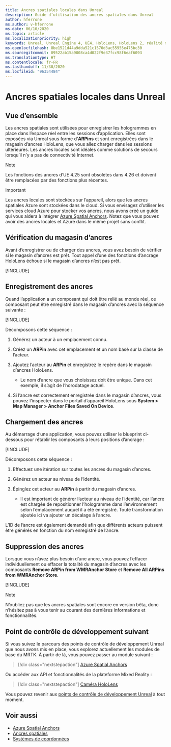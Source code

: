 ```yaml
---
title: Ancres spatiales locales dans Unreal
description: Guide d’utilisation des ancres spatiales dans Unreal
author: hferrone
ms.author: v-hferrone
ms.date: 06/10/2020
ms.topic: article
ms.localizationpriority: high
keywords: Unreal, Unreal Engine 4, UE4, HoloLens, HoloLens 2, réalité mixte, développement, fonctionnalités, documentation, guides, hologrammes, ancres spatiales, casque de réalité mixte, casque windows mixed reality, casque de réalité virtuelle
ms.openlocfilehash: 8be1521d44a9dda521c1570d3ac55955e475bc30
ms.sourcegitcommit: 09522ab15a9008ca4d022f9e37fcc98f6eaf6093
ms.translationtype: HT
ms.contentlocale: fr-FR
ms.lasthandoff: 11/30/2020
ms.locfileid: "96354484"
---
```

# <a name="local-spatial-anchors-in-unreal"></a>Ancres spatiales locales dans Unreal

## <a name="overview"></a>Vue d’ensemble

Les ancres spatiales sont utilisées pour enregistrer les hologrammes en place dans l’espace réel entre les sessions d’application. Elles sont exposées via Unreal sous forme d’**ARPins** et sont enregistrées dans le magasin d’ancres HoloLens, que vous allez charger dans les sessions ultérieures. Les ancres locales sont idéales comme solutions de secours lorsqu’il n’y a pas de connectivité Internet.

> [!NOTE]
> Les fonctions des ancres d’UE 4.25 sont obsolètes dans 4.26 et doivent être remplacées par des fonctions plus récentes. 

> [!IMPORTANT]
> Les ancres locales sont stockées sur l’appareil, alors que les ancres spatiales Azure sont stockées dans le cloud. Si vous envisagez d’utiliser les services cloud Azure pour stocker vos ancres, nous avons créé un guide qui vous aidera à intégrer [Azure Spatial Anchors](unreal-azure-spatial-anchors.md). Notez que vous pouvez avoir des ancres locales et Azure dans le même projet sans conflit.

## <a name="checking-the-anchor-store"></a>Vérification du magasin d’ancres

Avant d’enregistrer ou de charger des ancres, vous avez besoin de vérifier si le magasin d’ancres est prêt.  Tout appel d’une des fonctions d’ancrage HoloLens échoue si le magasin d’ancres n’est pas prêt.  

[!INCLUDE[](includes/tabs-sa-1.md)]

## <a name="saving-anchors"></a>Enregistrement des ancres

Quand l’application a un composant qui doit être relié au monde réel, ce composant peut être enregistré dans le magasin d’ancres avec la séquence suivante : 

[!INCLUDE[](includes/tabs-sa-2.md)]

Décomposons cette séquence :
1. Générez un acteur à un emplacement connu.
2. Créez un **ARPin** avec cet emplacement et un nom basé sur la classe de l’acteur. 
3. Ajoutez l’acteur au **ARPin** et enregistrez le repère dans le magasin d’ancres HoloLens.  
    * Le nom d’ancre que vous choisissez doit être unique. Dans cet exemple, il s’agit de l’horodatage actuel. 

4. Si l’ancre est correctement enregistrée dans le magasin d’ancres, vous pouvez l’inspecter dans le portail d’appareil HoloLens sous **System > Map Manager > Anchor Files Saved On Device**. 

## <a name="loading-anchors"></a>Chargement des ancres

Au démarrage d’une application, vous pouvez utiliser le blueprint ci-dessous pour rétablir les composants à leurs positions d’ancrage :

[!INCLUDE[](includes/tabs-sa-3.md)]

Décomposons cette séquence :
1. Effectuez une itération sur toutes les ancres du magasin d’ancres. 
2. Générez un acteur au niveau de l’identité.
3. Épinglez cet acteur au **ARPin** à partir du magasin d’ancres.  

    * Il est important de générer l’acteur au niveau de l’identité, car l’ancre est chargée de repositionner l’hologramme dans l’environnement selon l’emplacement auquel il a été enregistré. Toute transformation ajoutée ici va ajouter un décalage à l’ancre. 

L’ID de l’ancre est également demandé afin que différents acteurs puissent être générés en fonction du nom enregistré de l’ancre. 

## <a name="removing-anchors"></a>Suppression des ancres 

Lorsque vous n’avez plus besoin d’une ancre, vous pouvez l’effacer individuellement ou effacer la totalité du magasin d’ancres avec les composants **Remove ARPin from WMRAnchor Store** et **Remove All ARPins from WMRAnchor Store**.

[!INCLUDE[](includes/tabs-sa-4.md)]

> [!NOTE]
> N’oubliez pas que les ancres spatiales sont encore en version bêta, donc n’hésitez pas à vous tenir au courant des dernières informations et fonctionnalités.

## <a name="next-development-checkpoint"></a>Point de contrôle de développement suivant

Si vous suivez le parcours des points de contrôle de développement Unreal que nous avons mis en place, vous explorez actuellement les modules de base du MRTK. À partir de là, vous pouvez passer au module suivant : 

> [!div class="nextstepaction"]
> [Azure Spatial Anchors](unreal-azure-spatial-anchors.md)

Ou accéder aux API et fonctionnalités de la plateforme Mixed Reality :

> [!div class="nextstepaction"]
> [Caméra HoloLens](unreal-hololens-camera.md)

Vous pouvez revenir aux [points de contrôle de développement Unreal](unreal-development-overview.md#2-core-building-blocks) à tout moment.

## <a name="see-also"></a>Voir aussi
* [Azure Spatial Anchors](unreal-azure-spatial-anchors.md)
* [Ancres spatiales](../../design/spatial-anchors.md)
* [Systèmes de coordonnées](../../design/coordinate-systems.md)
